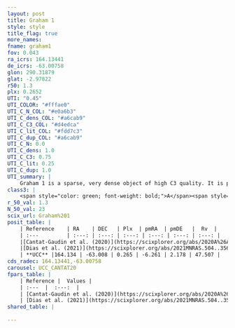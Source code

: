```yaml
---
layout: post
title: Graham 1
style: style
title_flag: true
more_names: 
fname: graham1
fov: 0.043
ra_icrs: 164.13441
de_icrs: -63.00758
glon: 290.31879
glat: -2.97822
r50: 1.3
plx: 0.2652
UTI: "0.45"
UTI_COLOR: "#fffae0"
UTI_C_N_COL: "#e0a6b3"
UTI_C_dens_COL: "#a6cab9"
UTI_C_C3_COL: "#d4edca"
UTI_C_lit_COL: "#fdd7c3"
UTI_C_dup_COL: "#a6cab9"
UTI_C_N: 0.0
UTI_C_dens: 1.0
UTI_C_C3: 0.75
UTI_C_lit: 0.25
UTI_C_dup: 1.0
UTI_summary: |
    Graham 1 is a sparse, very dense object of high C3 quality. It is poorly studied in the literature.<br><br><span style="color: #99180f; font-weight: bold;">Warning: </span>contains less than 25 stars with <i>P>0.5</i> estimated.
class3: |
    <span style="color: green; font-weight: bold;">A</span><span style="color: #FFC300; font-weight: bold;">B</span>
r_50_val: 1.3
N_50_val: 23
scix_url: Graham%201
posit_table: |
    | Reference    | RA    | DEC   | Plx  | pmRA  | pmDE   |  Rv  |
    | :---         | :---: | :---: | :---: | :---: | :---: | :---: |
    |[Cantat-Gaudin et al. (2020)](https://scixplorer.org/abs/2020A%26A...640A...1C) | 164.134 | -63.018 | 0.218 | -6.324 | 2.178 | -- |
    |[Dias et al. (2021)](https://scixplorer.org/abs/2021MNRAS.504..356D) | 164.148 | -63.017 | 0.222 | -6.338 | 2.148 | -- |
    | **UCC** |164.134 | -63.008 | 0.265 | -6.261 | 2.178 | 47.507 | 
cds_radec: 164.13441,-63.00758
carousel: UCC_CANTAT20
fpars_table: |
    | Reference |  Values |
    | :---  |  :---:  |
    | [Cantat-Gaudin et al. (2020)](https://scixplorer.org/abs/2020A%26A...640A...1C) | `AVNN=2.29, DMNN=12.76, AgeNN=7.19` |
    | [Dias et al. (2021)](https://scixplorer.org/abs/2021MNRAS.504..356D) | `Av=2.208, Dist=3647, logage=6.805, [Fe/H]=-0.003` |
shared_table: |
    
---
```

